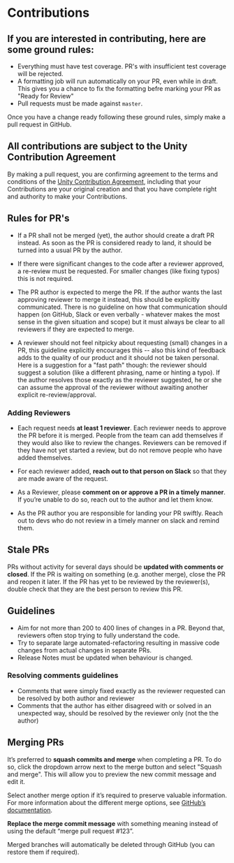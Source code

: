 # Contributions

## If you are interested in contributing, here are some ground rules:

* Everything must have test coverage. PR's with insufficient test coverage will be rejected.
* A formatting job will run automatically on your PR, even while in draft. This gives you a chance to fix the formatting befre marking your PR as "Ready for Review"
* Pull requests must be made against `master`.

Once you have a change ready following these ground rules, simply make a pull request in GitHub.

## All contributions are subject to the Unity Contribution Agreement

By making a pull request, you are confirming agreement to the terms and conditions of the [Unity Contribution Agreement](https://unity3d.com/legal/licenses/Unity_Contribution_Agreement), including that your Contributions are your original creation and that you have complete right and authority to make your Contributions.

## Rules for PR's

* If a PR shall not be merged (yet), the author should create a draft PR instead. As soon as the PR is considered ready to land, it should be turned into a usual PR by the author.

* If there were significant changes to the code after a reviewer approved, a re-review must be requested. For smaller changes (like fixing typos) this is not required.

* The PR author is expected to merge the PR. If the author wants the last approving reviewer to merge it instead, this should be explicitly communicated. There is no guideline on how that communication should happen (on GitHub, Slack or even verbally - whatever makes the most sense in the given situation and scope) but it must always be clear to all reviewers if they are expected to merge.

* A reviewer should not feel nitpicky about requesting (small) changes in a PR, this guideline explicitly encourages this -- also this kind of feedback adds to the quality of our product and it should not be taken personal. Here is a suggestion for a "fast path" though: the reviewer should suggest a solution (like a different phrasing, name or hinting a typo). If the author resolves those exactly as the reviewer suggested, he or she can assume the approval of the reviewer without awaiting another explicit re-review/approval.   


### Adding Reviewers

* Each request needs **at least 1 reviewer**. Each reviewer needs to approve the PR before it is merged. People from the team can add themselves if they would also like to review the changes. Reviewers can be removed if they have not yet started a review, but do not remove people who have added themselves.

* For each reviewer added, **reach out to that person on Slack** so that they are made aware of the request.

* As a Reviewer, please **comment on or approve a PR in a timely manner**. If you’re unable to do so, reach out to the author and let them know. 

* As the PR author you are responsible for landing your PR swiftly. Reach out to devs who do not review in a timely manner on slack and remind them.

## Stale PRs

PRs without activity for several days should be **updated with comments or closed**. If the PR is waiting on something (e.g. another merge), close the PR and reopen it later. If the PR has yet to be reviewed by the reviewer(s), double check that they are the best person to review this PR.

## Guidelines

* Aim for not more than 200 to 400 lines of changes in a PR. Beyond that, reviewers often stop trying to fully understand the code.
* Try to separate large automated-refactoring resulting in massive code changes from actual changes in separate PRs.
* Release Notes must be updated when behaviour is changed.

### Resolving comments guidelines
* Comments that were simply fixed exactly as the reviewer requested can be resolved by both author and reviewer
* Comments that the author has either disagreed with or solved in an unexpected way, should be resolved by the reviewer only (not the the author)

## Merging PRs

It’s preferred to **squash commits and merge** when completing a PR. To do so, click the dropdown arrow next to the merge button and select "Squash and merge". This will allow you to preview the new commit message and edit it.

Select another merge option if it’s required to preserve valuable information. For more information about the different merge options, see [GitHub’s documentation](https://help.github.com/articles/about-merge-methods-on-github/).

**Replace the merge commit message** with something meaning instead of using the default “merge pull request #123”.

Merged branches will automatically be deleted through GitHub (you can restore them if required).
